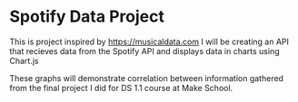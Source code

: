 # Spotify Data Project

This is project inspired by https://musicaldata.com
I will be creating an API that recieves data from the Spotify API and displays data in charts using Chart.js

These graphs will demonstrate correlation between information gathered from the final project I did for DS 1.1 course at Make School.